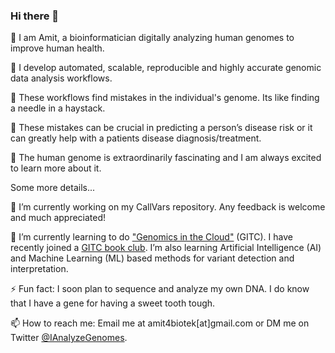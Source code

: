 ### Hi there 👋

 🧬 I am Amit, a bioinformatician digitally analyzing human genomes to improve human health.
 
 🧬 I develop automated, scalable, reproducible and highly accurate genomic data analysis workflows.
 
 🧬 These workflows find mistakes in the individual's genome. Its like finding a needle in a haystack. 
 
 🧬 These mistakes can be crucial in predicting a person’s disease risk or it can greatly help with a patients disease diagnosis/treatment.
 
 🧬 The human genome is extraordinarily fascinating and I am always excited to learn more about it.

Some more details...

🔭 I’m currently working on my CallVars repository. Any feedback is welcome and much appreciated!

🌱 I’m currently learning to do ["Genomics in the Cloud"](https://www.amazon.com/Genomics-Cloud-GATK-Spark-Docker/dp/1491975199/ref=sr_1_1?crid=LXSZSO8B3D7J&dchild=1&keywords=genomics+in+the+cloud&qid=1609662594&s=books&sprefix=genomics+in+%2Caps%2C183&sr=1-1) (GITC). I have recently joined a [GITC book club](https://www.youtube.com/channel/UCtdwGKTSsRQZgAO6D79lSPA). I’m also learning Artificial Intelligence (AI) and Machine Learning (ML) based methods for variant detection and interpretation.

⚡ Fun fact: I soon plan to sequence and analyze my own DNA. I do know that I have a gene for having a sweet tooth tough.

📫 How to reach me: Email me at amit4biotek[at]gmail.com or DM me on Twitter [@IAnalyzeGenomes](https://twitter.com/IAnalyzeGenomes).

